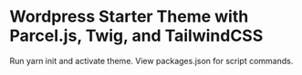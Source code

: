 # Wordpress Starter Theme with Parcel.js, Twig, and TailwindCSS

Run yarn init and activate theme. View packages.json for script commands.
